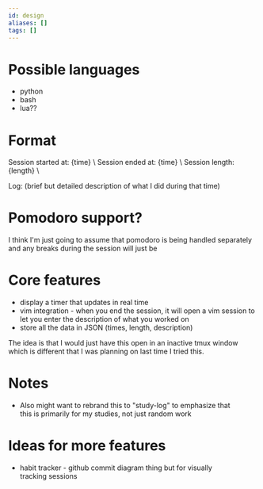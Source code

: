 ```yaml
---
id: design
aliases: []
tags: []
---
```


# Possible languages
- python
- bash
- lua??

# Format
Session started at: {time} \ 
Session ended at: {time} \ 
Session length: {length} \

Log: (brief but detailed description of what I did during that time)

# Pomodoro support?
I think I'm just going to assume that pomodoro is being handled separately \
and any breaks during the session will just be 

# Core features 
- display a timer that updates in real time
- vim integration - when you end the session, it will open a vim session to \
let you enter the description of what you worked on
- store all the data in JSON (times, length, description)

The idea is that I would just have this open in an inactive tmux window \
which is different that I was planning on last time I tried this. 

# Notes
- Also might want to rebrand this to "study-log" to emphasize that \
this is primarily for my studies, not just random work

# Ideas for more features
- habit tracker - github commit diagram thing but for visually \
tracking sessions
